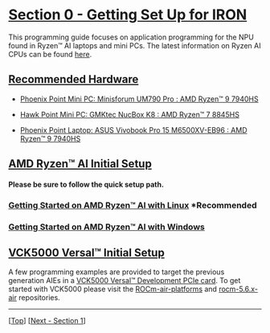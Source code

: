<!---//===- README.md --------------------------*- Markdown -*-===//
//
// This file is licensed under the Apache License v2.0 with LLVM Exceptions.
// See https://llvm.org/LICENSE.txt for license information.
// SPDX-License-Identifier: Apache-2.0 WITH LLVM-exception
//
// Copyright (C) 2024, Advanced Micro Devices, Inc.
// 
//===----------------------------------------------------------------------===//-->

# <ins>Section 0 - Getting Set Up for IRON</ins>

This programming guide focuses on application programming for the NPU found in Ryzen™ AI laptops and mini PCs. The latest information on Ryzen AI CPUs can be found [here](https://www.amd.com/en/products/processors/consumer/ryzen-ai.html).

## <ins>Recommended Hardware</ins>

* [Phoenix Point Mini PC: Minisforum UM790 Pro : AMD Ryzen™ 9 7940HS](https://store.minisforum.com/products/minisforum-um790-pro?variant=43865372786933)

* [Hawk Point Mini PC: GMKtec NucBox K8 : AMD Ryzen™ 7 8845HS](https://www.gmktec.com/products/amd-ryzen-7-8845hs-mini-pc-nucbox-k8?spm=..product_fe40bedf-d378-40fc-a60a-54d18f1dbc53.header_1.1&variant=71118fa4-6acb-4d6e-abcb-1d3cf00e6438)

* [Phoenix Point Laptop: ASUS Vivobook Pro 15 M6500XV-EB96 : AMD Ryzen™ 9 7940HS](https://www.asus.com/us/laptops/for-creators/vivobook/asus-vivobook-pro-15-oled-m6500/)

## <ins>AMD Ryzen™ AI Initial Setup</ins>

#### **Please be sure to follow the quick setup path.**

### [Getting Started on AMD Ryzen™ AI with Linux](../../docs/buildHostLin.md) **\*Recommended**

### [Getting Started on AMD Ryzen™ AI with Windows](../../docs/buildHostWin.md)

## <ins>VCK5000 Versal™ Initial Setup</ins>

A few programming examples are provided to target the previous generation AIEs in a [VCK5000 Versal™ Development PCIe card](https://www.xilinx.com/products/boards-and-kits/vck5000.html). To get started with VCK5000 please visit the [ROCm-air-platforms](https://github.com/Xilinx/ROCm-air-platforms/tree/main) and [rocm-5.6.x-air](https://github.com/ROCm/ROCR-Runtime/tree/experimental/rocm-5.6.x-air) repositories. 

-----
[[Top](..)] [[Next - Section 1](../section-1/)]
